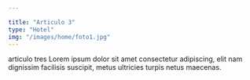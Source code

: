 ```yaml
---

title: "Articulo 3"
type: "Hotel"
img: "/images/home/foto1.jpg"
---
```

articulo tres Lorem ipsum dolor sit amet consectetur adipiscing, elit nam dignissim facilisis suscipit, metus ultricies turpis netus maecenas. 